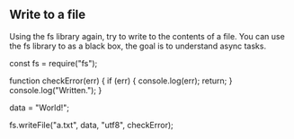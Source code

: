 ## Write to a file
Using the fs library again, try to write to the contents of a file.
You can use the fs library to as a black box, the goal is to understand async tasks.

const fs = require("fs");

function checkError(err) {
  if (err) {
    console.log(err);
    return;
  }
  console.log("Written.");
}

data = "World!";

fs.writeFile("a.txt", data, "utf8", checkError);
